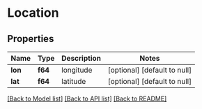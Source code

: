 # Location

## Properties
Name | Type | Description | Notes
------------ | ------------- | ------------- | -------------
**lon** | **f64** | longitude | [optional] [default to null]
**lat** | **f64** | latitude | [optional] [default to null]

[[Back to Model list]](../README.md#documentation-for-models) [[Back to API list]](../README.md#documentation-for-api-endpoints) [[Back to README]](../README.md)


